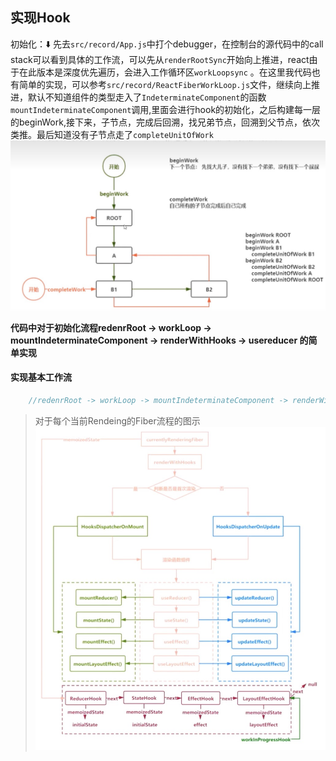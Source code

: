 ## 实现Hook

初始化：⬇️
先去`src/record/App.js`中打个debugger，在控制台的源代码中的call stack可以看到具体的工作流，可以先从`renderRootSync`开始向上推进，react由于在此版本是深度优先遍历，会进入工作循环区`workLoopsync`
。在这里我代码也有简单的实现，可以参考`src/record/ReactFiberWorkLoop.js`文件，继续向上推进，默认不知道组件的类型走入了`IndeterminateComponent`的函数`mountIndeterminateComponent`调用,里面会进行hook的初始化，之后构建每一层的beginWork,接下来，子节点，完成后回溯，找兄弟节点，回溯到父节点，依次类推。最后知道没有子节点走了`completeUnitOfWork`
![init-work](../assets/initUnitWork.jpg)

**代码中对于初始化流程redenrRoot -> workLoop -> mountIndeterminateComponent -> renderWithHooks -> usereducer 的简单实现**


#### 实现基本工作流
```js
    //redenrRoot -> workLoop -> mountIndeterminateComponent -> renderWithHooks -> useReducer 这一个过程基本的实现
```



> 对于每个当前Rendeing的Fiber流程的图示
![fiber-work](../assets/fiber-work.jpg)